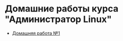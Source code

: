 # **Домашние работы курса "Администратор Linux"**

* [Домашняя работа №1](https://github.com/Deron-D/lab01)

